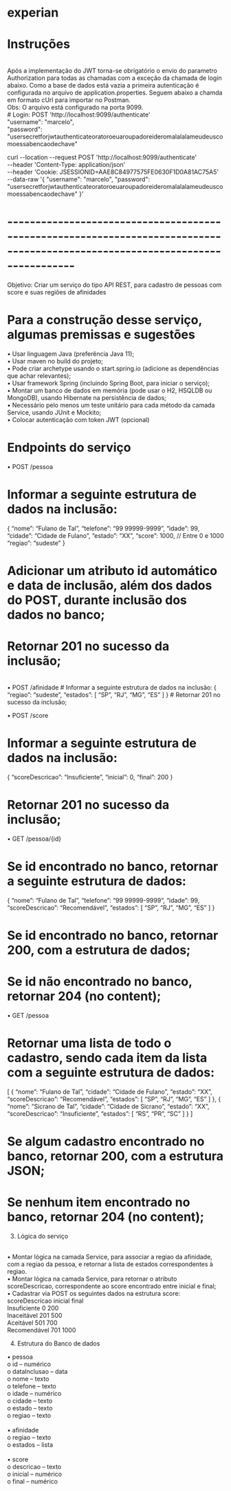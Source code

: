 # experian
# Instruções

</br>
Após a implementação do JWT torna-se obrigatório o envio do parametro Authorization para todas as chamadas com a exceção da chamada de login abaixo. Como a base de dados está vazia a primeira autenticação é configurada no arquivo de application.properties. Seguem abaixo a chamda em formato cUrl para importar no Postman.
</br>
Obs: O arquivo está configurado na porta 9099.
</br>
# Login:
POST 'http://localhost:9099/authenticate'
</br>
 "username": "marcelo",
 </br>
 "password": "usersecretforjwtauthenticateoratoroeuaroupadoreideromalalalameudeuscomoessabencaodechave"
 </br>

curl --location --request POST 'http://localhost:9099/authenticate' \
--header 'Content-Type: application/json' \
--header 'Cookie: JSESSIONID=AAE8C84977575FE0630F1D0A81AC75A5' \
--data-raw '{
    "username": "marcelo",
    "password": "usersecretforjwtauthenticateoratoroeuaroupadoreideromalalalameudeuscomoessabencaodechave"
}'
 </br>
 
 
 
 

# ------------------------------------------------------------------------------------------------------------------------------
Objetivo: Criar um serviço do tipo API REST, para cadastro de pessoas com score e suas regiões de afinidades 
 </br>
# Para a construção desse serviço, algumas premissas e sugestões </br>

•	Usar linguagem Java (preferência Java 11); </br>
•	Usar maven no build do projeto; </br>
•	Pode criar archetype usando o start.spring.io (adicione as dependências que achar relevantes); </br>
•	Usar framework Spring (incluindo Spring Boot, para iniciar o serviço); </br>
•	Montar um banco de dados em memória (pode usar o H2, HSQLDB ou MongoDB), usando Hibernate na persistência de dados; </br>
•	Necessário pelo menos um teste unitário para cada método da camada Service, usando JUnit e Mockito; </br>
•	Colocar autenticação com token JWT (opcional) </br>

# Endpoints do serviço </br>

•	POST /pessoa
 </br>
# Informar a seguinte estrutura de dados na inclusão:
{
	“nome”: “Fulano de Tal”,
	“telefone”: “99 99999-9999”,
	“idade”: 99,
	“cidade”: “Cidade de Fulano”,
	“estado”: “XX”,
	“score”: 1000,		// Entre 0 e 1000
	“regiao”: “sudeste”
}
# Adicionar um atributo id automático e data de inclusão, além dos dados do POST, durante inclusão dos dados no banco;
# Retornar 201 no sucesso da inclusão;

 </br>
•	POST /afinidade
# Informar a seguinte estrutura de dados na inclusão:
{
	“regiao”: “sudeste”,
	“estados”: [
		“SP”, 
		“RJ”, 
		“MG”, 
		“ES”
	]
}
# Retornar 201 no sucesso da inclusão;

•	POST /score
# Informar a seguinte estrutura de dados na inclusão:
{
	“scoreDescricao”: “Insuficiente”,
	“inicial”: 0,
	“final”: 200
}
# Retornar 201 no sucesso da inclusão;

•	GET /pessoa/{id}
# Se id encontrado no banco, retornar a seguinte estrutura de dados:
{
	“nome”: “Fulano de Tal”,
	“telefone”: “99 99999-9999”,
	“idade”: 99,
	“scoreDescricao”: “Recomendável”,
	“estados”: [
		“SP”, 
		“RJ”, 
		“MG”, 
		“ES”
	]
}
# Se id encontrado no banco, retornar 200, com a estrutura de dados;
# Se id não encontrado no banco, retornar 204 (no content);

•	GET /pessoa
# Retornar uma lista de todo o cadastro, sendo cada item da lista com a seguinte estrutura de dados:
[
	{
		“nome”: “Fulano de Tal”,
		“cidade”: “Cidade de Fulano”,
		“estado”: “XX”,
		“scoreDescricao”: “Recomendável”,
	“estados”: [
		“SP”, 
		“RJ”, 
		“MG”, 
		“ES”
	]
	},
	{
		“nome”: “Sicrano de Tal”,
		“cidade”: “Cidade de Sicrano”,
		“estado”: “XX”,
		“scoreDescricao”: “Insuficiente”,
	“estados”: [
		“RS”, 
		“PR”, 
		“SC”
	]
	}
]
# Se algum cadastro encontrado no banco, retornar 200, com a estrutura JSON;
# Se nenhum item encontrado no banco, retornar 204 (no content);

3.	Lógica do serviço
 </br>
•	Montar lógica na camada Service, para associar a regiao da afinidade, com a regiao da pessoa, e retornar a lista de estados correspondentes à regiao. </br>
•	Montar lógica na camada Service, para retornar o atributo scoreDescricao, correspondente ao score encontrado entre inicial e final; </br>
•	Cadastrar via POST os seguintes dados na estrutura score: </br>
scoreDescricao	inicial	final </br>
Insuficiente	0	200 </br>
Inaceitável	201	500 </br>
Aceitável	501	700 </br>
Recomendável	701	1000 </br>


4.	Estrutura do Banco de dados </br>

•	pessoa </br>
o	id – numérico </br>
o	dataInclusao – data </br>
o	nome – texto </br>
o	telefone – texto </br>
o	idade – numérico </br>
o	cidade – texto </br>
o	estado – texto </br>
o	regiao  – texto </br>
 </br>
•	afinidade </br>
o	regiao  – texto </br>
o	estados – lista </br>
 </br>
•	score </br>
o	descricao  – texto </br>
o	inicial – numérico </br>
o	final – numérico </br>
 </br>

